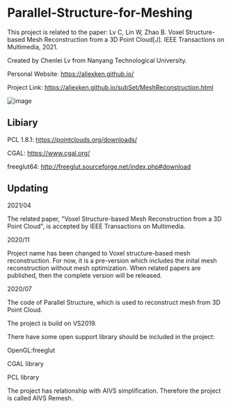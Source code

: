# Parallel-Structure-for-Meshing

This project is related to the paper: Lv C, Lin W, Zhao B. Voxel Structure-based Mesh Reconstruction from a 3D Point Cloud[J]. IEEE Transactions on Multimedia, 2021.

Created by Chenlei Lv from Nanyang Technological University.

Personal Website: https://aliexken.github.io/

Project Link: https://aliexken.github.io/subSet/MeshReconstruction.html

![image](https://user-images.githubusercontent.com/65271555/128494938-a9bc0097-5dc8-4b4d-88dd-36ceef508f72.png)

## Libiary

PCL 1.8.1: https://pointclouds.org/downloads/

CGAL: https://www.cgal.org/

freeglut64: http://freeglut.sourceforge.net/index.php#download

## Updating

2021/04

The related paper, "Voxel Structure-based Mesh Reconstruction from a 3D Point Cloud", is accepted by IEEE Transactions on Multimedia.

2020/11

Project name has been changed to Voxel structure-based mesh reconstruction.
For now, it is a pre-version which includes the inital mesh reconstruction without mesh optimization. When related papers are published, then the complete version will be released.

2020/07

The code of Parallel Structure, which is used to reconstruct mesh from 3D Point Cloud.

The project is build on VS2019.

There have some open support library should be included in the project:

OpenGL:freeglut

CGAL library

PCL library

The project has relationship with AIVS simplification. Therefore the project is called AIVS Remesh.



